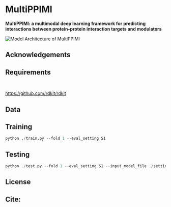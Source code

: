 # MultiPPIMI

**MultiPPIMI: a multimodal deep learning framework for predicting interactions between protein-protein interaction targets and modulators**  

![Model Architecture of MultiPPIMI](https://github.com/sun-heqi/MultiPPIMI/blob/main/figure/framework_figure.png)



## Acknowledgements





## Requirements
```python



```

https://github.com/rdkit/rdkit  






## Data



## Training

```python
python ./train.py --fold 1 --eval_setting S1 
```

## Testing

```python
python ./test.py --fold 1 --eval_setting S1 --input_model_file ./setting_S1_fold1.model
```

## License



## Cite:
